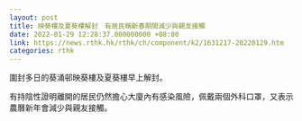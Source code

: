 ```yaml
---
layout: post
title: 映葵樓及夏葵樓解封　有居民稱新春期間減少與親友接觸
date: 2022-01-29 12:28:37.000000000 +08:00
link: https://news.rthk.hk/rthk/ch/component/k2/1631217-20220129.htm
categories: rthk
---
```


圍封多日的葵涌邨映葵樓及夏葵樓早上解封。

有持陰性證明離開的居民仍然擔心大廈內有感染風險，佩戴兩個外科口罩，又表示農曆新年會減少與親友接觸。
